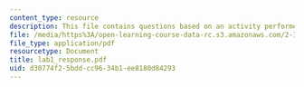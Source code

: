 ```yaml
---
content_type: resource
description: This file contains questions based on an activity performed in the laboratory.
file: /media/https%3A/open-learning-course-data-rc.s3.amazonaws.com/2-12-introduction-to-robotics-fall-2005/d30774f25bddcc9634b1ee8180d84293_lab1_response.pdf
file_type: application/pdf
resourcetype: Document
title: lab1_response.pdf
uid: d30774f2-5bdd-cc96-34b1-ee8180d84293
---
```

